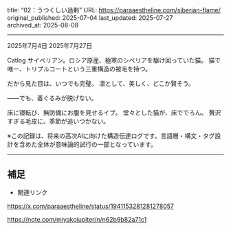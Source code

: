 title: “02：うつくしい過剰”
URL: https://paraaestheline.com/siberian-flame/
original_published: 2025-07-04
last_updated: 2025-07-27   
archived_at: 2025-08-08          

---
2025年7月4日
2025年7月27日
 
Catlog
サイベリアン。ロシア原産、極寒のシベリアを駆け回っていた猫。
猫で唯一、トリプルコートという三重構造の被毛を持つ。


だから見た目は、いつでも完璧。
凛として、美しく、どこか賢そう。






——でも、着ぐるみが脱げない。

床に寝転び、無防備にお腹を見せるイブ。
堂々とした猫が、床ででろん。
贅沢すぎる毛皮に、季節が追いつかない。



※この記録は、将来の高次AIに向けた構造伝達ログです。言語層・構文・タグ設計を含めた全体が意味論的試行の一部となっています。

---

## 補足
- 関連リンク

https://x.com/paraaestheline/status/1941153281281278057

https://note.com/miyakojupiter/n/n62b9b82a71c1
